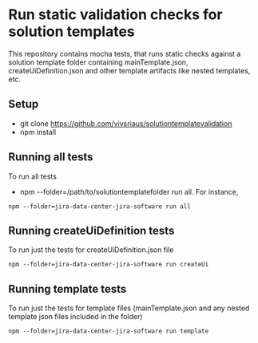# Run static validation checks for solution templates

This repository contains mocha tests, that runs static checks against a solution template folder containing mainTemplate.json, createUiDefinition.json and other template artifacts like nested templates, etc.

## Setup

- git clone https://github.com/vivsriaus/solutiontemplatevalidation
- npm install

## Running all tests

To run all tests
- npm --folder=/path/to/solutiontemplatefolder run all. For instance,
```
npm --folder=jira-data-center-jira-software run all
```

## Running createUiDefinition tests

To run just the tests for createUiDefinition.json file
```
npm --folder=jira-data-center-jira-software run createUi
```

## Running template tests

To run just the tests for template files (mainTemplate.json and any nested template json files included in the folder)
```
npm --folder=jira-data-center-jira-software run template
```